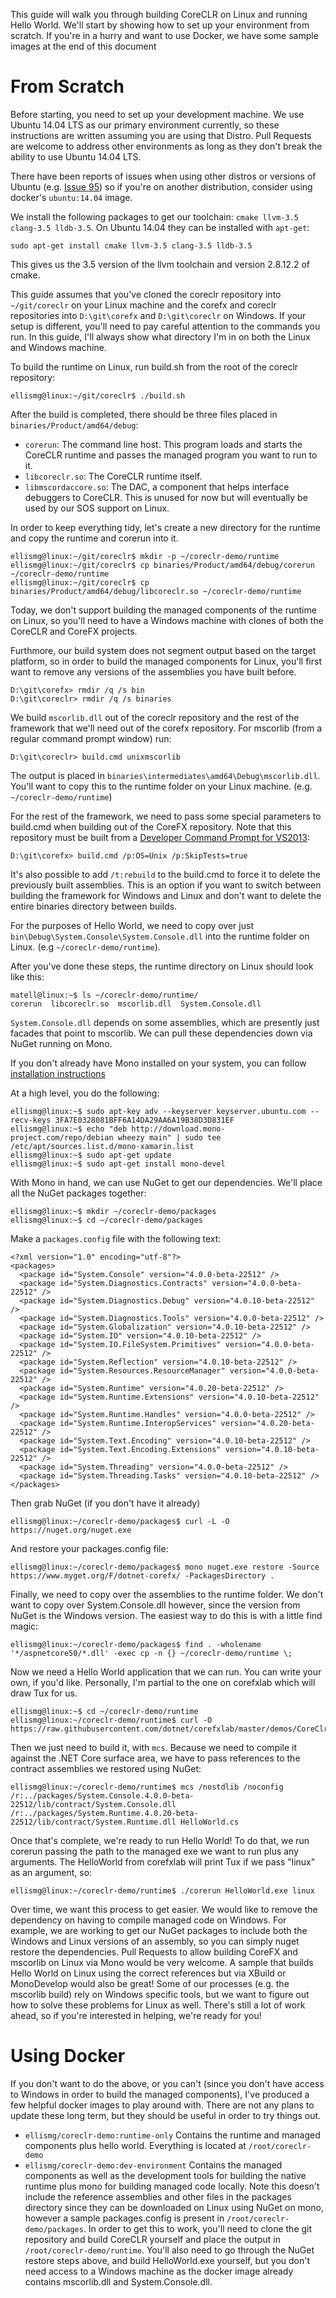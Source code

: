 This guide will walk you through building CoreCLR on Linux and running Hello World.  We'll start by showing how to set up your environment from scratch.  If you're in a hurry and want to use Docker, we have some sample images at the end of this document

# From Scratch

Before starting, you need to set up your development machine.  We use Ubuntu 14.04 LTS as our primary environment currently, so these instructions are written assuming you are using that Distro.  Pull Requests are welcome to address other environments as long as they don't break the ability to use Ubuntu 14.04 LTS.

There have been reports of issues when using other distros or versions of Ubuntu (e.g. [Issue 95](https://github.com/dotnet/coreclr/issues/95)) so if you're on another distribution, consider using docker's ```ubuntu:14.04``` image.

We install the following packages to get our toolchain: ```cmake llvm-3.5 clang-3.5 lldb-3.5```.  On Ubuntu 14.04 they can be installed with ```apt-get```:

```sudo apt-get install cmake llvm-3.5 clang-3.5 lldb-3.5```  

This gives us the 3.5 version of the llvm toolchain and version 2.8.12.2 of cmake.

This guide assumes that you've cloned the coreclr repository into ```~/git/coreclr``` on your Linux machine and the corefx and coreclr repositories into ```D:\git\corefx``` and ```D:\git\coreclr``` on Windows. If your setup is different, you'll need to pay careful attention to the commands you run. In this guide, I'll always show what directory I'm in on both the Linux and Windows machine.

To build the runtime on Linux, run build.sh from the root of the coreclr repository:

```
ellismg@linux:~/git/coreclr$ ./build.sh
```

After the build is completed, there should be three files placed in ```binaries/Product/amd64/debug```:

* ```corerun```: The command line host.  This program loads and starts the CoreCLR runtime and passes the managed program you want to run to it.
* ```libcoreclr.so```: The CoreCLR runtime itself.
* ```libmscordaccore.so```: The DAC, a component that helps interface debuggers to CoreCLR.  This is unused for now but will eventually be used by our SOS support on Linux.

In order to keep everything tidy, let's create a new directory for the runtime and copy the runtime and corerun into it.

```
ellismg@linux:~/git/coreclr$ mkdir -p ~/coreclr-demo/runtime
ellismg@linux:~/git/coreclr$ cp binaries/Product/amd64/debug/corerun ~/coreclr-demo/runtime
ellismg@linux:~/git/coreclr$ cp binaries/Product/amd64/debug/libcoreclr.so ~/coreclr-demo/runtime
```

Today, we don't support building the managed components of the runtime on Linux, so you'll need to have a Windows machine with clones of both the CoreCLR and CoreFX projects.

Furthmore, our build system does not segment output based on the target platform, so in order to build the managed components for Linux, you'll first want to remove any versions of the assemblies you have built before.

```
D:\git\corefx> rmdir /q /s bin
D:\git\coreclr> rmdir /q /s binaries
```

We build ```mscorlib.dll``` out of the coreclr repository and the rest of the framework that we'll need out of the corefx repository.  For mscorlib (from a regular command prompt window) run:

```
D:\git\coreclr> build.cmd unixmscorlib
```

The output is placed in ```binaries\intermediates\amd64\Debug\mscorlib.dll```.  You'll want to copy this to the runtime folder on your Linux machine. (e.g. ```~/coreclr-demo/runtime```)

For the rest of the framework, we need to pass some special parameters to build.cmd when building out of the CoreFX repository.  Note that this repository must be built from a [Developer Command Prompt for VS2013](https://msdn.microsoft.com/en-us/library/ms229859%28v=vs.110%29.aspx):

```
D:\git\corefx> build.cmd /p:OS=Unix /p:SkipTests=true
```

It's also possible to add ```/t:rebuild``` to the build.cmd to force it to delete the previously built assemblies.  This is an option if you want to switch between building the framework for Windows and Linux and don't want to delete the entire binaries directory between builds.

For the purposes of Hello World, we need to copy over just ```bin\Debug\System.Console\System.Console.dll``` into the runtime folder on Linux. (e.g ```~/coreclr-demo/runtime```).

After you've done these steps, the runtime directory on Linux should look like this:

```
matell@linux:~$ ls ~/coreclr-demo/runtime/
corerun  libcoreclr.so  mscorlib.dll  System.Console.dll
```

```System.Console.dll``` depends on some assemblies, which are presently just facades that point to mscorlib.  We can pull these dependencies down via NuGet running on Mono.

If you don't already have Mono installed on your system, you can follow [installation instructions](http://www.mono-project.com/docs/getting-started/install/linux/)

At a high level, you do the following:

```
ellismg@linux:~$ sudo apt-key adv --keyserver keyserver.ubuntu.com --recv-keys 3FA7E0328081BFF6A14DA29AA6A19B38D3D831EF
ellismg@linux:~$ echo "deb http://download.mono-project.com/repo/debian wheezy main" | sudo tee /etc/apt/sources.list.d/mono-xamarin.list
ellismg@linux:~$ sudo apt-get update
ellismg@linux:~$ sudo apt-get install mono-devel
```

With Mono in hand, we can use NuGet to get our dependencies.  We'll place all the NuGet packages together:

```
ellismg@linux:~$ mkdir ~/coreclr-demo/packages
ellismg@linux:~$ cd ~/coreclr-demo/packages
```

Make a ```packages.config``` file with the following text:

```
<?xml version="1.0" encoding="utf-8"?>
<packages>
  <package id="System.Console" version="4.0.0-beta-22512" />
  <package id="System.Diagnostics.Contracts" version="4.0.0-beta-22512" />
  <package id="System.Diagnostics.Debug" version="4.0.10-beta-22512" />
  <package id="System.Diagnostics.Tools" version="4.0.0-beta-22512" />
  <package id="System.Globalization" version="4.0.10-beta-22512" />
  <package id="System.IO" version="4.0.10-beta-22512" />
  <package id="System.IO.FileSystem.Primitives" version="4.0.0-beta-22512" />
  <package id="System.Reflection" version="4.0.10-beta-22512" />
  <package id="System.Resources.ResourceManager" version="4.0.0-beta-22512" />
  <package id="System.Runtime" version="4.0.20-beta-22512" />
  <package id="System.Runtime.Extensions" version="4.0.10-beta-22512" />
  <package id="System.Runtime.Handles" version="4.0.0-beta-22512" />
  <package id="System.Runtime.InteropServices" version="4.0.20-beta-22512" />
  <package id="System.Text.Encoding" version="4.0.10-beta-22512" />
  <package id="System.Text.Encoding.Extensions" version="4.0.10-beta-22512" />
  <package id="System.Threading" version="4.0.0-beta-22512" />
  <package id="System.Threading.Tasks" version="4.0.10-beta-22512" />
</packages>
```

Then grab NuGet (if you don't have it already)

```
ellismg@linux:~/coreclr-demo/packages$ curl -L -O https://nuget.org/nuget.exe
```

And restore your packages.config file:

```
ellismg@linux:~/coreclr-demo/packages$ mono nuget.exe restore -Source https://www.myget.org/F/dotnet-corefx/ -PackagesDirectory .
```

Finally, we need to copy over the assemblies to the runtime folder.  We don't want to copy over System.Console.dll however, since the version from NuGet is the Windows version.  The easiest way to do this is with a little find magic:

```
ellismg@linux:~/coreclr-demo/packages$ find . -wholename '*/aspnetcore50/*.dll' -exec cp -n {} ~/coreclr-demo/runtime \;
```

Now we need a Hello World application that we can run.  You can write your own, if you'd like.  Personally, I'm partial to the one on corefxlab which will draw Tux for us.

```
ellismg@linux:~$ cd ~/coreclr-demo/runtime
ellismg@linux:~/coreclr-demo/runtime$ curl -O https://raw.githubusercontent.com/dotnet/corefxlab/master/demos/CoreClrConsoleApplications/HelloWorld/HelloWorld.cs
```

Then we just need to build it, with ```mcs```.  Because we need to compile it against the .NET Core surface area, we have to pass references to the contract assemblies we restored using NuGet:

```
ellismg@linux:~/coreclr-demo/runtime$ mcs /nostdlib /noconfig /r:../packages/System.Console.4.0.0-beta-22512/lib/contract/System.Console.dll /r:../packages/System.Runtime.4.0.20-beta-22512/lib/contract/System.Runtime.dll HelloWorld.cs
```

Once that's complete, we're ready to run Hello World!  To do that, we run corerun passing the path to the managed exe we want to run plus any arguments.  The HelloWorld from corefxlab will print Tux if we pass "linux" as an argument, so:

```
ellismg@linux:~/coreclr-demo/runtime$ ./corerun HelloWorld.exe linux
```

Over time, we want this process to get easier. We would like to remove the dependency on having to compile managed code on Windows. For example, we are working to get our NuGet packages to include both the Windows and Linux versions of an assembly, so you can simply nuget restore the dependencies. Pull Requests to allow building CoreFX and mscorlib on Linux via Mono would be very welcome. A sample that builds Hello World on Linux using the correct references but via XBuild or MonoDevelop would also be great! Some of our processes (e.g. the mscorlib build) rely on Windows specific tools, but we want to figure out how to solve these problems for Linux as well. There's still a lot of work ahead, so if you're interested in helping, we're ready for you!

# Using Docker

If you don't want to do the above, or you can't (since you don't have access to Windows in order to build the managed components), I've produced a few helpful docker images to play around with.  There are not any plans to update these long term, but they should be useful in order to try things out.

* ```ellismg/coreclr-demo:runtime-only``` Contains the runtime and managed components plus hello world.  Everything is located at ```/root/coreclr-demo```
* ```ellismg/coreclr-demo:dev-environment``` Contains the managed components as well as the development tools for building the native runtime plus mono for building managed code locally.  Note this doesn't include the reference assemblies and other files in the packages directory since they can be downloaded on Linux using NuGet on mono, however a sample packages.config is present in ```/root/coreclr-demo/packages```.  In order to get this to work, you'll need to clone the git repository and build CoreCLR yourself and place the output in ```/root/coreclr-demo/runtime```.  You'll also need to go through the NuGet restore steps above, and build HelloWorld.exe yourself, but you don't need access to a Windows machine as the docker image already contains mscorlib.dll and System.Console.dll.